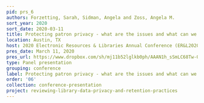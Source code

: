 ```yaml
---
pid: prs_6
authors: Forzetting, Sarah, Sidman, Angela and Zoss, Angela M.
sort_year: 2020
sort_date: 2020-03-11
title: Protecting patron privacy - what are the issues and what can we do?
location: Austin, TX
host: 2020 Electronic Resources & Libraries Annual Conference (ER&L2020)
pres_date: March 11, 2020
pres_url: https://www.dropbox.com/sh/mj11b52lglkb0ph/AAAN1h_sSmLC68Tw-Qft60RUa/Angela%20Sidman%20-%20S81_Protecting_patron_privacy.pptx?dl=0
type: Panel presentation
grouping: conference
label: Protecting patron privacy - what are the issues and what can we do?
order: '06'
collection: conference-presentation
project: reviewing-library-data-privacy-and-retention-practices
---
```

